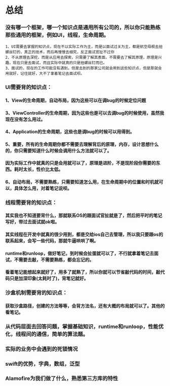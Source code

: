 
# 总结
### 没有哪一个框架，哪一个知识点是通用所有公司的，所以你只能熟练那些通用的框架，例如UI，线程，生命周期。
    1、UI需要去掌握的知识点，现在不以实际工作为主，而是以面试过关为主，都是航空母舰去扭螺丝钉的，真正的技术，而后再慢慢去细究，反正面试官扯不过你
    2、不从原理去深挖，而是从应用去探索，只需要了解其表面，不需要去了解其原理，原理是兴趣，现在只是去面试，而且实际中就真的只是扭螺丝钉而已。
    3、面试的，现在的工作可能没有遇到，但是去到的那家公司就会用到这些知识点，但是那就会用就好，记住就好，大不了拿着笔记去面试呗。
    
### UI需要背的知识点：
#### 1、View的生命周期，自动布局，因为这些可以在调bug的时候定位问题
#### 3、ViewController的生命周期，因为这些也是可以去调bug的时候使用，虽然我现在没有怎么用过。
#### 4、Application的生命周期，这些也是调bug的时候可以用得到。
#### 5、重要，所有的生命周期你都不需要去理解背后的原理，内存，设计思想什么的，你只需要知道什么时候会调用什么方法就可以了。
####        因为实际工作中就真的只是会用就可以了，原理是进阶，不是现阶段你需要的东西。耗时太长，性价比太低。
#### 6、自动布局，不需要熟练，只需要知道怎么用，在生命周期中的位置和时机就可以，具体怎么用，对着笔记说呗。


### 线程需要背的知识点：
#### 其实我也不知道要背什么，那就联系OS的跟面试官扯就是了，然后把平时的笔记写好，带过去面试就ok啦。
#### 其实线程在开发中就真的很少用到，都是交给ios自己去管理，所以我只要跟os的联系起来，会写一些代码，那就牛逼哄哄了啊。
#### runtime和runloop，做好笔记，到时候会扯蛋就可以了，不行就拿着笔记去面试，不需要去敲，不需要熟练，都会忘记的。
#### 看着笔记能想起来就好了，用多了就熟了，所以你就可以节省敲代码的时间，敲代码只是加深印象(太耗时了)，背笔记就好。

### 沙盒机制需要背的知识点：
#### 获取沙盒路径，创建的方法等等，会背方法名，还有大概的布局就可以了。其他的看笔记。




### 从代码层面去回答问题，掌握基础知识，runtime和runloop，性能优化，线程间的通信，简单的算法题。
### 实际的业务中会遇到的死锁情况
### swift的优势，字典，数组，泛型
### Alamofire为我们做了什么，熟悉第三方库的特性
